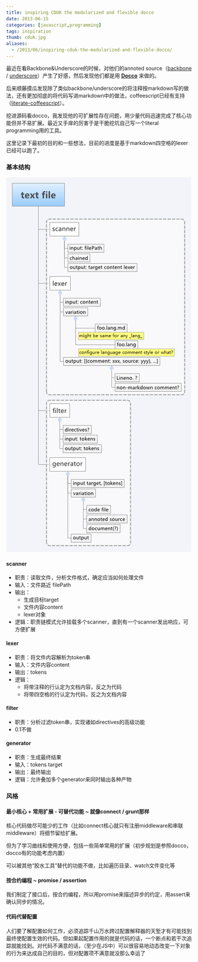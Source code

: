 ```yaml
---
title: inspiring CDUK the modularized and flexible docco
date: 2013-06-15
categories: [javascript,programming]
tags: inspiration 
thumb: cduk.jpg
aliases:
  - /2013/06/inspiring-cduk-the-modularized-and-flexible-docco/
---
```


最近在看Backbone&Underscore的时候，对他们的annoted source（[backbone](http://backbonejs.org/docs/backbone.html) / [underscore](http://underscorejs.org/docs/underscore.html)）产生了好感，然后发现他们都是用
[**Docco**](http://jashkenas.github.io/docco/) 来做的。

后来顺藤摸瓜发现除了类似backbone/underscore的将注释按markdown写的做法，还有更加彻底的将代码写进markdown中的做法，coffeescript已经有支持（[literate-coffeescript](http://ashkenas.com/literate-coffeescript/)）。

挖进源码看docco，我发现他的可扩展性存在问题，用少量代码迅速完成了核心功能但并不易扩展。最近又手痒的厉害于是干脆挖坑自己写一个literal programming用的工具。

这里记录下最初的目的和一些想法，目前的进度是基于markdown四空格的lexer已经可以跑了。
<!--more-->

### 基本结构

![cduk Structure](cduk.png)

#### scanner
+ 职责：读取文件，分析文件格式，确定应当如何处理文件
+ 输入：文件路近 filePath
+ 输出：
    + 生成目标target
    + 文件内容content
    + lexer对象
+ 逻辑：职责链模式允许挂载多个scanner，直到有一个scanner发出响应，可方便扩展

#### lexer
+ 职责：将文件内容解析为token串
+ 输入：文件内容content
+ 输出：tokens
+ 逻辑：
    + 将带注释的行认定为文档内容，反之为代码
    + 将带四空格的行认定为代码，反之为文档内容

#### filter
+ 职责：分析过滤token串，实现诸如directives的高级功能
+ 0.1不做

#### generator
+ 职责：生成最终结果
+ 输入：tokens target
+ 输出：最终输出
+ 逻辑：允许叠加多个generator来同时输出各种产物

### 风格

#### 最小核心 + 常用扩展 - 可替代功能 ~ 就像connect / grunt那样

核心代码做尽可能少的工作（比如connect核心就只有注册middleware和串联middleware）将细节留给扩展。

但为了学习曲线和使用方便，包括一些简单常用的扩展（初步规划是参照docco，docco有的功能考虑内置）

可以被其他“胶水工具”替代的功能不做，比如遍历目录、watch文件变化等

#### 按合约编程 ~ promise / assertion

我们制定了接口后，按合约编程，所以用promise来描述异步的约定，用assert来确认同步的情况。

#### 代码代替配置

人们要了解配置如何工作，必须追踪千山万水跨过配置解释器的天堑才有可能找到最终使配置生效的代码。但如果起配置作用的就是代码的话，一个断点和若干次追踪就能找到。对代码不满意的话，（至少在JS中）可以很容易地动态改变一下对象的行为来达成自己的目的，但对配置项不满意就没那么幸运了



